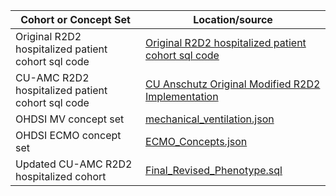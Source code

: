 |Cohort or Concept Set|Location/source|
|------------ | ------------- |
| Original R2D2 hospitalized patient cohort sql code | [Original R2D2 hospitalized patient cohort sql code](ElectronicPhenotype/COVID-19/)|  
| CU-AMC R2D2 hospitalized patient cohort sql code | [CU Anschutz Original Modified R2D2 Implementation](CU%20Anschutz%20Original%20Modified%20R2D2%20Implementation) | 
| OHDSI MV concept set| [mechanical_ventilation.json](Mechanical_Ventilation_Concepts/mechanical_ventilation.json)|
| OHDSI ECMO concept set | [ECMO_Concepts.json](ECMO_Concepts/ECMO_Concepts.json) |
| Updated CU-AMC R2D2 hospitalized cohort | [Final_Revised_Phenotype.sql](Updated%20CU-AMC%20R2D2%20hospitalized%20cohort/Final_Revised_Phenotype.sql)  |